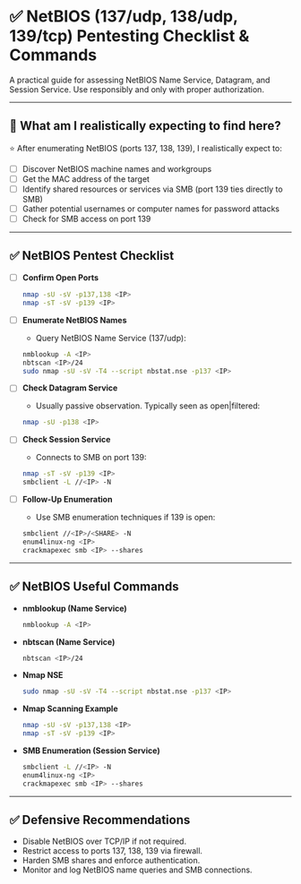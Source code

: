# ✅ NetBIOS (137/udp, 138/udp, 139/tcp) Pentesting Checklist & Commands

A practical guide for assessing NetBIOS Name Service, Datagram, and Session Service. Use responsibly and only with proper authorization.

---

## 🎯 What am I realistically expecting to find here?

⭐ After enumerating NetBIOS (ports 137, 138, 139), I realistically expect to:

- [ ] Discover NetBIOS machine names and workgroups
- [ ] Get the MAC address of the target
- [ ] Identify shared resources or services via SMB (port 139 ties directly to SMB)
- [ ] Gather potential usernames or computer names for password attacks
- [ ] Check for SMB access on port 139

---

## ✅ NetBIOS Pentest Checklist

- [ ] **Confirm Open Ports**
    ```bash
    nmap -sU -sV -p137,138 <IP>
    nmap -sT -sV -p139 <IP>
    ```

- [ ] **Enumerate NetBIOS Names**
    - Query NetBIOS Name Service (137/udp):
    ```bash
    nmblookup -A <IP>
    nbtscan <IP>/24
    sudo nmap -sU -sV -T4 --script nbstat.nse -p137 <IP>
    ```

- [ ] **Check Datagram Service**
    - Usually passive observation. Typically seen as open|filtered:
    ```bash
    nmap -sU -p138 <IP>
    ```

- [ ] **Check Session Service**
    - Connects to SMB on port 139:
    ```bash
    nmap -sT -sV -p139 <IP>
    smbclient -L //<IP> -N
    ```

- [ ] **Follow-Up Enumeration**
    - Use SMB enumeration techniques if 139 is open:
    ```bash
    smbclient //<IP>/<SHARE> -N
    enum4linux-ng <IP>
    crackmapexec smb <IP> --shares
    ```

---

## ✅ NetBIOS Useful Commands

- **nmblookup (Name Service)**
    ```bash
    nmblookup -A <IP>
    ```

- **nbtscan (Name Service)**
    ```bash
    nbtscan <IP>/24
    ```

- **Nmap NSE**
    ```bash
    sudo nmap -sU -sV -T4 --script nbstat.nse -p137 <IP>
    ```

- **Nmap Scanning Example**
    ```bash
    nmap -sU -sV -p137,138 <IP>
    nmap -sT -sV -p139 <IP>
    ```

- **SMB Enumeration (Session Service)**
    ```bash
    smbclient -L //<IP> -N
    enum4linux-ng <IP>
    crackmapexec smb <IP> --shares
    ```

---

## ✅ Defensive Recommendations

- Disable NetBIOS over TCP/IP if not required.
- Restrict access to ports 137, 138, 139 via firewall.
- Harden SMB shares and enforce authentication.
- Monitor and log NetBIOS name queries and SMB connections.
